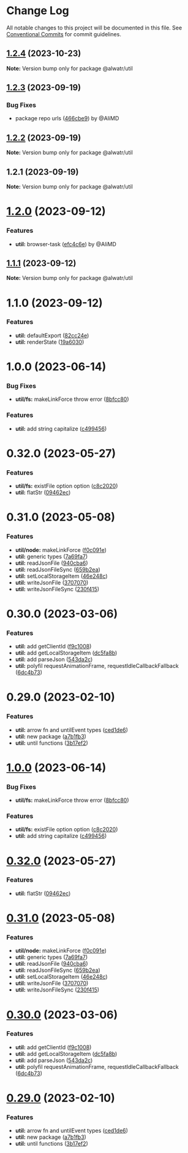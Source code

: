 # Change Log

All notable changes to this project will be documented in this file.
See [Conventional Commits](https://conventionalcommits.org) for commit guidelines.

## [1.2.4](https://github.com/AliMD/alwatr-eslib/compare/@alwatr/util@1.2.3...@alwatr/util@1.2.4) (2023-10-23)

**Note:** Version bump only for package @alwatr/util

## [1.2.3](https://github.com/AliMD/alwatr-eslib/compare/@alwatr/util@1.2.2...@alwatr/util@1.2.3) (2023-09-19)

### Bug Fixes

- package repo urls ([466cbe9](https://github.com/AliMD/alwatr-eslib/commit/466cbe9188f24e1a1bc36d879a95b52538a58f16)) by @AliMD

## [1.2.2](https://github.com/AliMD/alwatr-eslib/compare/@alwatr/util@1.2.1...@alwatr/util@1.2.2) (2023-09-19)

**Note:** Version bump only for package @alwatr/util

## 1.2.1 (2023-09-19)

**Note:** Version bump only for package @alwatr/util

# [1.2.0](https://github.com/AliMD/alwatr-eslib/compare/@alwatr/util@1.1.1...@alwatr/util@1.2.0) (2023-09-12)

### Features

- **util:** browser-task ([efc4c6e](https://github.com/AliMD/alwatr-eslib/commit/efc4c6efe5d0f716a4855e5c0fd7778a81b53885)) by @AliMD

## [1.1.1](https://github.com/AliMD/alwatr-eslib/compare/@alwatr/util@1.1.0...@alwatr/util@1.1.1) (2023-09-12)

**Note:** Version bump only for package @alwatr/util

# 1.1.0 (2023-09-12)

### Features

- **util:** defaultExport ([82cc24e](https://github.com/AliMD/alwatr-eslib/commit/82cc24e84b9e18cebf7c149e6f6cbb1c2c44858c))
- **util:** renderState ([19a6030](https://github.com/AliMD/alwatr-eslib/commit/19a603018c87065191f99a55cdcdfc8193dc493d))

# 1.0.0 (2023-06-14)

### Bug Fixes

- **util/fs:** makeLinkForce throw error ([8bfcc80](https://github.com/AliMD/alwatr-eslib/commit/8bfcc80b11ad59538478440fe6e88cc9ee12df77))

### Features

- **util:** add string capitalize ([c499456](https://github.com/AliMD/alwatr-eslib/commit/c4994562f75471184d49f46ba3c6d7acdb4ab796))

# 0.32.0 (2023-05-27)

### Features

- **util/fs:** existFile option option ([c8c2020](https://github.com/AliMD/alwatr-eslib/commit/c8c202097f6a1fb568993f7987977a140dde5273))
- **util:** flatStr ([09462ec](https://github.com/AliMD/alwatr-eslib/commit/09462ec88082a2339e633975c346f2fa17997400))

# 0.31.0 (2023-05-08)

### Features

- **util/node:** makeLinkForce ([f0c091e](https://github.com/AliMD/alwatr-eslib/commit/f0c091e454c1cb0b47b5126bd025b450e05b81fb))
- **util:** generic types ([7a69fa7](https://github.com/AliMD/alwatr-eslib/commit/7a69fa78b6b36834816fcdb4376f9d53d3243713))
- **util:** readJsonFile ([940cba6](https://github.com/AliMD/alwatr-eslib/commit/940cba67d2e56c6292aba02d01d0395edfa1b217))
- **util:** readJsonFileSync ([659b2ea](https://github.com/AliMD/alwatr-eslib/commit/659b2ead425264073d53b561c0a7f6e2476ff8cc))
- **util:** setLocalStorageItem ([46e248c](https://github.com/AliMD/alwatr-eslib/commit/46e248cb79b7846f568eadc5a6d5a2214fe4faf3))
- **util:** writeJsonFile ([3707070](https://github.com/AliMD/alwatr-eslib/commit/3707070ef0c7716718e84ccfb6c44e316983e2f2))
- **util:** writeJsonFileSync ([230f415](https://github.com/AliMD/alwatr-eslib/commit/230f4157a19ea539f6c245ef77e02512b7c9c91a))

# 0.30.0 (2023-03-06)

### Features

- **util:** add getClientId ([f9c1008](https://github.com/AliMD/alwatr-eslib/commit/f9c1008da682555e22178aa8d23cf742937b76a4))
- **util:** add getLocalStorageItem ([dc5fa8b](https://github.com/AliMD/alwatr-eslib/commit/dc5fa8b9620a9add1aa3c838d38fb9ed9d364010))
- **util:** add parseJson ([543da2c](https://github.com/AliMD/alwatr-eslib/commit/543da2cbb7079f74fe3f280f9c07b8fe6fc8e987))
- **util:** polyfil requestAnimationFrame, requestIdleCallbackFallback ([6dc4b73](https://github.com/AliMD/alwatr-eslib/commit/6dc4b7347b97d2d2fdd562917e02cbe4d6d1328b))

# 0.29.0 (2023-02-10)

### Features

- **util:** arrow fn and untilEvent types ([ced1de6](https://github.com/AliMD/alwatr-eslib/commit/ced1de64f7d7458d14578096484f492be35665fc))
- **util:** new package ([a7b1fb3](https://github.com/AliMD/alwatr-eslib/commit/a7b1fb38d93867b5013ec35c4a0a06d6ffe8716a))
- **util:** until functions ([3b17ef2](https://github.com/AliMD/alwatr-eslib/commit/3b17ef22e2074c0a76751795af15330b6cb08090))

# [1.0.0](https://github.com/AliMD/alwatr-eslib/compare/v0.32.0...v1.0.0) (2023-06-14)

### Bug Fixes

- **util/fs:** makeLinkForce throw error ([8bfcc80](https://github.com/AliMD/alwatr-eslib/commit/8bfcc80b11ad59538478440fe6e88cc9ee12df77))

### Features

- **util/fs:** existFile option option ([c8c2020](https://github.com/AliMD/alwatr-eslib/commit/c8c202097f6a1fb568993f7987977a140dde5273))
- **util:** add string capitalize ([c499456](https://github.com/AliMD/alwatr-eslib/commit/c4994562f75471184d49f46ba3c6d7acdb4ab796))

# [0.32.0](https://github.com/AliMD/alwatr-eslib/compare/v0.31.0...v0.32.0) (2023-05-27)

### Features

- **util:** flatStr ([09462ec](https://github.com/AliMD/alwatr-eslib/commit/09462ec88082a2339e633975c346f2fa17997400))

# [0.31.0](https://github.com/AliMD/alwatr-eslib/compare/v0.30.0...v0.31.0) (2023-05-08)

### Features

- **util/node:** makeLinkForce ([f0c091e](https://github.com/AliMD/alwatr-eslib/commit/f0c091e454c1cb0b47b5126bd025b450e05b81fb))
- **util:** generic types ([7a69fa7](https://github.com/AliMD/alwatr-eslib/commit/7a69fa78b6b36834816fcdb4376f9d53d3243713))
- **util:** readJsonFile ([940cba6](https://github.com/AliMD/alwatr-eslib/commit/940cba67d2e56c6292aba02d01d0395edfa1b217))
- **util:** readJsonFileSync ([659b2ea](https://github.com/AliMD/alwatr-eslib/commit/659b2ead425264073d53b561c0a7f6e2476ff8cc))
- **util:** setLocalStorageItem ([46e248c](https://github.com/AliMD/alwatr-eslib/commit/46e248cb79b7846f568eadc5a6d5a2214fe4faf3))
- **util:** writeJsonFile ([3707070](https://github.com/AliMD/alwatr-eslib/commit/3707070ef0c7716718e84ccfb6c44e316983e2f2))
- **util:** writeJsonFileSync ([230f415](https://github.com/AliMD/alwatr-eslib/commit/230f4157a19ea539f6c245ef77e02512b7c9c91a))

# [0.30.0](https://github.com/AliMD/alwatr-eslib/compare/v0.29.0...v0.30.0) (2023-03-06)

### Features

- **util:** add getClientId ([f9c1008](https://github.com/AliMD/alwatr-eslib/commit/f9c1008da682555e22178aa8d23cf742937b76a4))
- **util:** add getLocalStorageItem ([dc5fa8b](https://github.com/AliMD/alwatr-eslib/commit/dc5fa8b9620a9add1aa3c838d38fb9ed9d364010))
- **util:** add parseJson ([543da2c](https://github.com/AliMD/alwatr-eslib/commit/543da2cbb7079f74fe3f280f9c07b8fe6fc8e987))
- **util:** polyfil requestAnimationFrame, requestIdleCallbackFallback ([6dc4b73](https://github.com/AliMD/alwatr-eslib/commit/6dc4b7347b97d2d2fdd562917e02cbe4d6d1328b))

# [0.29.0](https://github.com/AliMD/alwatr-eslib/compare/v0.28.0...v0.29.0) (2023-02-10)

### Features

- **util:** arrow fn and untilEvent types ([ced1de6](https://github.com/AliMD/alwatr-eslib/commit/ced1de64f7d7458d14578096484f492be35665fc))
- **util:** new package ([a7b1fb3](https://github.com/AliMD/alwatr-eslib/commit/a7b1fb38d93867b5013ec35c4a0a06d6ffe8716a))
- **util:** until functions ([3b17ef2](https://github.com/AliMD/alwatr-eslib/commit/3b17ef22e2074c0a76751795af15330b6cb08090))
